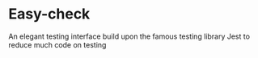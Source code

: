 # Easy-check
An elegant testing interface build upon the famous testing library Jest to reduce much code on testing
